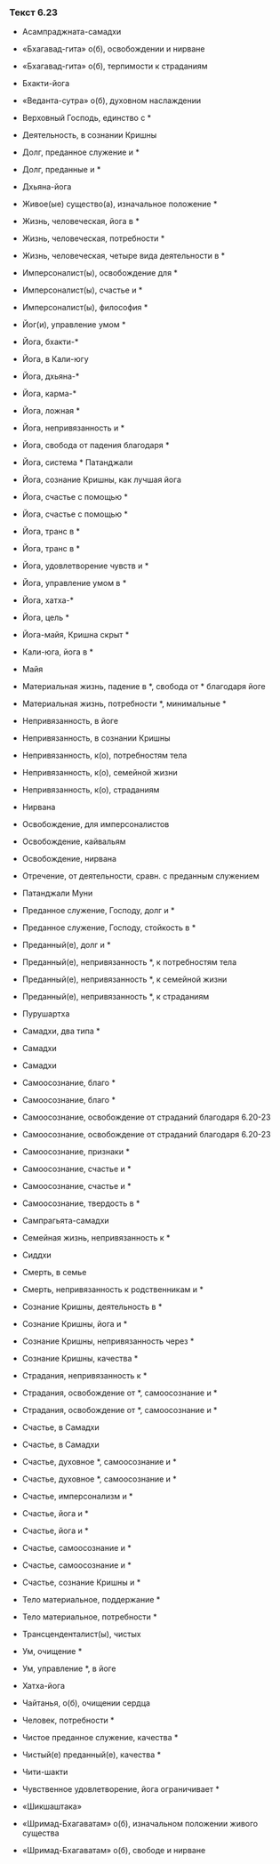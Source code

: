 ### Текст 6.23

- Асампраджната-самадхи

- «Бхагавад-гита» о(б), освобождении и нирване

- «Бхагавад-гита» о(б), терпимости к страданиям

- Бхакти-йога

- «Веданта-сутра» о(б), духовном наслаждении

- Верховный Господь, единство с *

- Деятельность, в сознании Кришны

- Долг, преданное служение и *

- Долг, преданные и *

- Дхьяна-йога

- Живое(ые) существо(а), изначальное положение *

- Жизнь, человеческая, йога в *

- Жизнь, человеческая, потребности *

- Жизнь, человеческая, четыре вида деятельности в *

- Имперсоналист(ы), освобождение для *

- Имперсоналист(ы), счастье и *

- Имперсоналист(ы), философия *

- Йог(и), управление умом *

- Йога, бхакти-*

- Йога, в Кали-югу

- Йога, дхьяна-*

- Йога, карма-*

- Йога, ложная *

- Йога, непривязанность и *

- Йога, свобода от падения благодаря *

- Йога, система * Патанджали

- Йога, сознание Кришны, как лучшая йога

- Йога, счастье с помощью *

- Йога, счастье с помощью *

- Йога, транс в *

- Йога, транс в *

- Йога, удовлетворение чувств и *

- Йога, управление умом в *

- Йога, хатха-*

- Йога, цель *

- Йога-майя, Кришна скрыт *

- Кали-юга, йога в *

- Майя

- Материальная жизнь, падение в *, свобода от * благодаря йоге

- Материальная жизнь, потребности *, минимальные *

- Непривязанность, в йоге

- Непривязанность, в сознании Кришны

- Непривязанность, к(о), потребностям тела

- Непривязанность, к(о), семейной жизни

- Непривязанность, к(о), страданиям

- Нирвана

- Освобождение, для имперсоналистов

- Освобождение, кайвальям

- Освобождение, нирвана

- Отречение, от деятельности, сравн. с преданным служением

- Патанджали Муни

- Преданное служение, Господу, долг и *

- Преданное служение, Господу, стойкость в *

- Преданный(е), долг и *

- Преданный(е), непривязанность *, к потребностям тела

- Преданный(е), непривязанность *, к семейной жизни

- Преданный(е), непривязанность *, к страданиям

- Пурушартха

- Самадхи, два типа *

- Самадхи

- Самадхи

- Самоосознание, благо *

- Самоосознание, благо *

- Самоосознание, освобождение от страданий благодаря 6.20-23

- Самоосознание, освобождение от страданий благодаря 6.20-23

- Самоосознание, признаки *

- Самоосознание, счастье и *

- Самоосознание, счастье и *

- Самоосознание, твердость в *

- Сампрагьята-самадхи

- Семейная жизнь, непривязанность к *

- Сиддхи

- Смерть, в семье

- Смерть, непривязанность к родственникам и *

- Сознание Кришны, деятельность в *

- Сознание Кришны, йога и *

- Сознание Кришны, непривязанность через *

- Сознание Кришны, качества *

- Страдания, непривязанность к *

- Страдания, освобождение от *, самоосознание и *

- Страдания, освобождение от *, самоосознание и *

- Счастье, в Самадхи

- Счастье, в Самадхи

- Счастье, духовное *, самоосознание и *

- Счастье, духовное *, самоосознание и *

- Счастье, имперсонализм и *

- Счастье, йога и *

- Счастье, йога и *

- Счастье, самоосознание и *

- Счастье, самоосознание и *

- Счастье, сознание Кришны и *

- Тело материальное, поддержание *

- Тело материальное, потребности *

- Трансценденталист(ы), чистых

- Ум, очищение *

- Ум, управление *, в йоге

- Хатха-йога

- Чайтанья, о(б), очищении сердца

- Человек, потребности *

- Чистое преданное служение, качества *

- Чистый(е) преданный(е), качества *

- Чити-шакти

- Чувственное удовлетворение, йога ограничивает *

- «Шикшаштака»

- «Шримад-Бхагаватам» о(б), изначальном положении живого существа

- «Шримад-Бхагаватам» о(б), свободе и нирване
	
